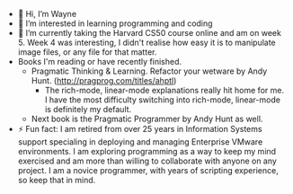 - 👋 Hi, I’m Wayne
- 👀 I’m interested in learning programming and coding
- 🌱 I’m currently taking the Harvard CS50 course online and am on week 5. Week 4 was interesting, I didn't realise how easy it is to manipulate image files, or any file for that matter.
- Books I'm reading or have recently finished.
  - Pragmatic Thinking & Learning. Refactor your wetware by Andy Hunt. (http://pragprog.com/titles/ahptl)
    - The rich-mode, linear-mode explanations really hit home for me. I have the most difficulty switching into rich-mode, linear-mode is definitely my default.
  - Next book is the Pragmatic Programmer by Andy Hunt as well.
- ⚡ Fun fact: I am retired from over 25 years in Information Systems support specialing in deploying and managing Enterprise VMware environments. I am exploring programming as a way to keep my mind exercised and am more than willing to collaborate with anyone on any project. I am a novice programmer, with years of scripting experience, so keep that in mind.



<!---
WayneOak/WayneOak is a ✨ special ✨ repository because its `README.md` (this file) appears on your GitHub profile.
You can click the Preview link to take a look at your changes.
--->
